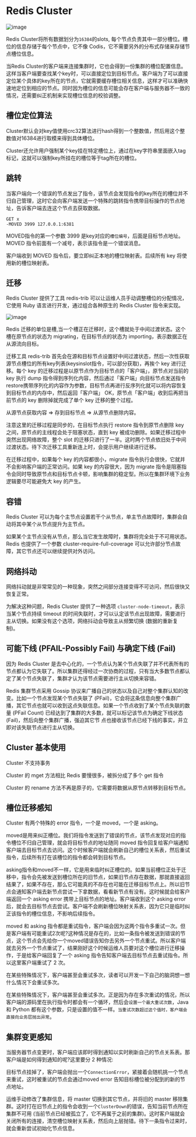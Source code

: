 # Redis Cluster
![image](https://user-images.githubusercontent.com/34932312/71357392-901d2880-25c0-11ea-96be-e7af8c86750c.png)

Redis Cluster将所有数据划分为`16384`的slots, 每个节点负责其中一部分槽位。槽位的信息存储于每个节点中，它不像 Codis，它不需要另外的分布式存储来存储节点槽位信息。

当Redis Cluster的客户端来连接集群时，它也会得到一份集群的槽位配置信息。这样当客户端要查找某个key时，可以直接定位到目标节点。客户端为了可以直接定位某个具体的key所在的节点，它就需要缓存槽位相关信息，这样才可以准确快速地定位到相应的节点。同时因为槽位的信息可能会存在客户端与服务器不一致的情况，还需要纠正机制来实现槽位信息的校验调整。

## 槽位定位算法
Cluster默认会对key值使用crc32算法进行hash得到一个整数值，然后用这个整数值对16384进行取模来得到具体槽位。

Cluster还允许用户强制某个key挂在特定槽位上，通过在key字符串里面嵌入tag标记，这就可以强制key所挂在的槽位等于tag所在的槽位。

## 跳转
当客户端向一个错误的节点发出了指令，该节点会发现指令的key所在的槽位并不归自己管理，这时它会向客户端发送一个特殊的跳转指令携带目标操作的节点地址，告诉客户端去连这个节点去获取数据。
```
GET x
-MOVED 3999 127.0.0.1:6381
```
MOVED指令的第一个参数 3999 是key对应的`槽位编号`，后面是目标节点地址。 MOVED 指令前面有一个减号，表示该指令是一个错误消息。

客户端收到 MOVED 指令后，要立即纠正本地的槽位映射表。后续所有 key 将使用新的槽位映射表。

## 迁移
Redis Cluster 提供了工具 redis-trib 可以让运维人员手动调整槽位的分配情况，它使用 Ruby 语言进行开发，通过组合各种原生的 Redis Cluster 指令来实现。

![image](https://user-images.githubusercontent.com/34932312/71397252-f5702880-2657-11ea-921f-35f8d5e02434.png)

Redis 迁移的单位是槽,当一个槽正在迁移时，这个槽就处于中间过渡状态。这个槽在原节点的状态为 migrating，在目标节点的状态为 importing，表示数据正在从源流向目标。

迁移工具 redis-trib 首先会在源和目标节点设置好中间过渡状态，然后一次性获取源节点槽位的所有key列表(keysinslot指令，可以部分获取)，再挨个 key 进行迁移。每个 key 的迁移过程是以原节点作为目标节点的「客户端」，原节点对当前的 key 执行 dump 指令得到序列化内容，然后通过「客户端」向目标节点发送指令restore携带序列化的内容作为参数，目标节点再进行反序列化就可以将内容恢复到目标节点的内存中，然后返回「客户端」 OK，原节点「客户端」收到后再把当前节点的 key 删除掉就完成了单个 key 迁移的整个过程。

从源节点获取内容 => 存到目标节点 => 从源节点删除内容。

注意这里的迁移过程是同步的，在目标节点执行 restore 指令到原节点删除 key 之间，原节点的主线程会处于阻塞状态，直到 key 被成功删除。如果迁移过程中突然出现网络故障，整个 slot 的迁移只进行了一半。这时两个节点依旧处于中间过渡状态。待下次迁移工具重新连上时，会提示用户继续进行迁移。

在迁移过程中，如果每个 key 的内容都很小，migrate 指令执行会很快，它就并不会影响客户端的正常访问。如果 key 的内容很大，因为 migrate 指令是阻塞指令会同时导致原节点和目标节点卡顿，影响集群的稳定型。所以在集群环境下业务逻辑要尽可能避免大 key 的产生。

## 容错
Redis Cluster 可以为每个主节点设置若干个从节点，单主节点故障时，集群会自动将其中某个从节点提升为主节点。

如果某个主节点没有从节点，那么当它发生故障时，集群将完全处于不可用状态。Redis 也提供了一个参数 cluster-require-full-coverage 可以允许部分节点故障，其它节点还可以继续提供对外访问。

## 网络抖动
网络抖动就是非常常见的一种现象，突然之间部分连接变得不可访问，然后很快又恢复正常。

为解决这种问题，Redis Cluster 提供了一种选项 `cluster-node-timeout`，表示当某个节点持续 timeout 的时间失联时，才可以认定该节点出现故障，需要进行主从切换。如果没有这个选项，网络抖动会导致主从频繁切换 (数据的重新复制)。

## 可能下线 (PFAIL-Possibly Fail) 与确定下线 (Fail)
因为 Redis Cluster 是去中心化的，一个节点认为某个节点失联了并不代表所有的节点都认为它失联了。所以集群还得经过一次协商的过程，只有当大多数节点都认定了某个节点失联了，集群才认为该节点需要进行主从切换来容错。

Redis 集群节点采用 Gossip 协议来广播自己的状态以及自己对整个集群认知的改变。比如一个节点发现某个节点失联了 (PFail)，它会将这条信息向整个集群广播，其它节点也就可以收到这点失联信息。如果一个节点收到了某个节点失联的数量 (PFail Count) 已经达到了集群的大多数，就可以标记该节点为确定下线状态 (Fail)，然后向整个集群广播，强迫其它节 点也接收该节点已经下线的事实，并立即对该失联节点进行主从切换。

## Cluster 基本使用
Cluster 不支持事务

Cluster 的 mget 方法相比 Redis 要慢很多，被拆分成了多个 get 指令

Cluster 的 rename 方法不再是原子的，它需要将数据从原节点转移到目标节点。

## 槽位迁移感知
Cluster 有两个特殊的 error 指令，一个是 moved，一个是 asking。

moved是用来纠正槽位。我们将指令发送到了错误的节点，该节点发现对应的指令槽位不归自己管理，就会将目标节点的地址随同 moved 指令回复给客户端通知 客户端去目标节点去访问。这个时候客户端就会刷新自己的槽位关系表，然后重试指令，后续所有打在该槽位的指令都会转到目标节点。

asking指令和moved不一样，它是用来临时纠正槽位的。如果当前槽位正处于迁移中，指令会先被发送到槽位所在的旧节点，如果旧节点存在数据，那就直接返回结果了，如果不存在，那么它可能真的不存在也可能在迁移目标节点上。所以旧节点会通知客户端去新节点尝试一下拿数据，看看新节点有没有。这时候就会给客户端返回一个 asking error 携带上目标节点的地址。客户端收到这个 asking error 后，就会去目标节点去尝试。客户端不会刷新槽位映射关系表，因为它只是临时纠正该指令的槽位信息，不影响后续指令。

moved 和 asking 指令都是重试指令，客户端会因为这两个指令多重试一次。但是客户端有可能重试2次呢?这种情况是存在的，比如一条指令被发送到错误的节点，这个节点会先给你一个moved错误告知你去另外一个节点重试。所以客户端就去另外一个节点重试了，结果刚好这个时候运维人员要对这个槽位进行迁移操作，于是给客户端回复了一个 asking 指令告知客户端去目标节点去重试指令。所以这里客户端重试了 2 次。

在某些特殊情况下，客户端甚至会重试多次，读者可以开发一下自己的脑洞想一想什么情况下会重试多次。

在某些特殊情况下，客户端甚至会重试多次。正是因为存在多次重试的情况，所以客户端的源码里在执行指令时都会有一个循环，然后会`设置一个最大重试次数`，Java 和 Python 都有这个参数，只是设置的值不一样。`当重试次数超过这个值时，客户端会直接向业务层抛出异常`。

## 集群变更感知
当服务器节点变更时，客户端应该即时得到通知以实时刷新自己的节点关系表。那客户端是如何得到通知的呢?这里要分 2 种情况:

目标节点挂掉了，客户端会抛出一个`ConnectionError`，紧接着会随机挑一个节点来重试，这时被重试的节点会通过moved error 告知目标槽位被分配到的新的节点地址。

运维手动修改了集群信息，将 master 切换到其它节点，并将旧的 master 移除集群。这时打在旧节点上的指令会收到一个`ClusterDown`的错误，告知当前节点所在集群不可用 (当前节点已经被孤立了，它不再属于之前的集群)。这时客户端就会关闭所有的连接，清空槽位映射关系表，然后向上层抛错。待下一条指令过来时，就会重新尝试初始化节点信息。


